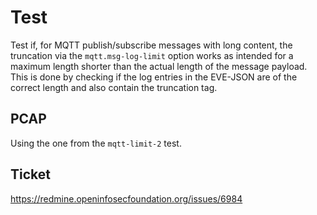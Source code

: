 # Test

Test if, for MQTT publish/subscribe messages with long content, the truncation
via the `mqtt.msg-log-limit` option works as intended for a maximum length
shorter than the actual length of the message payload. This is done by
checking if the log entries in the EVE-JSON are of the correct length and also
contain the truncation tag.

## PCAP

Using the one from the `mqtt-limit-2` test.

## Ticket

https://redmine.openinfosecfoundation.org/issues/6984
